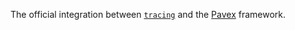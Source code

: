 The official integration between [`tracing`] and the [Pavex] framework.

[`tracing`]: https://docs.rs/tracing/0.1.40/tracing
[Pavex]: https://pavex.dev

